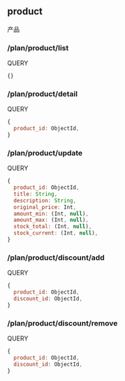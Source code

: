 
## product

产品

### /plan/product/list

QUERY
```javascript
{}
```

### /plan/product/detail

QUERY
```javascript
{
  product_id: ObjectId,
}
```

### /plan/product/update

QUERY
```javascript
{
  product_id: ObjectId,
  title: String,
  description: String,
  original_price: Int,
  amount_min: (Int, null),
  amount_max: (Int, null),
  stock_total: (Int, null),
  stock_current: (Int, null),
}
```

### /plan/product/discount/add

QUERY
```javascript
{
  product_id: ObjectId,
  discount_id: ObjectId,
}
```

### /plan/product/discount/remove

QUERY
```javascript
{
  product_id: ObjectId,
  discount_id: ObjectId,
}
```
